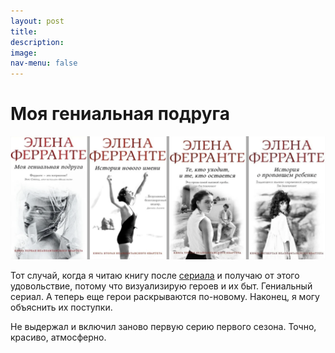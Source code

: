 ```yaml
---
layout: post
title: 
description:
image: 
nav-menu: false
---
```


# Моя гениальная подруга

![&#x41D;&#x435;&#x430;&#x43F;&#x43E;&#x43B;&#x438;&#x442;&#x430;&#x43D;&#x441;&#x43A;&#x438;&#x439; &#x43A;&#x432;&#x430;&#x440;&#x442;&#x435;&#x442;](../.gitbook/assets/my-brilliant-friend.png)

Тот случай, когда я читаю книгу после [сериала](https://www.imdb.com/title/tt7278862/) и получаю от этого удовольствие, потому что визуализирую героев и их быт. Гениальный сериал. А теперь еще герои раскрываются по-новому. Наконец, я могу объяснить их поступки.

Не выдержал и включил заново первую серию первого сезона. Точно, красиво, атмосферно.

